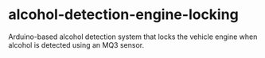 # alcohol-detection-engine-locking
Arduino-based alcohol detection system that locks the vehicle engine when alcohol is detected using an MQ3 sensor.
